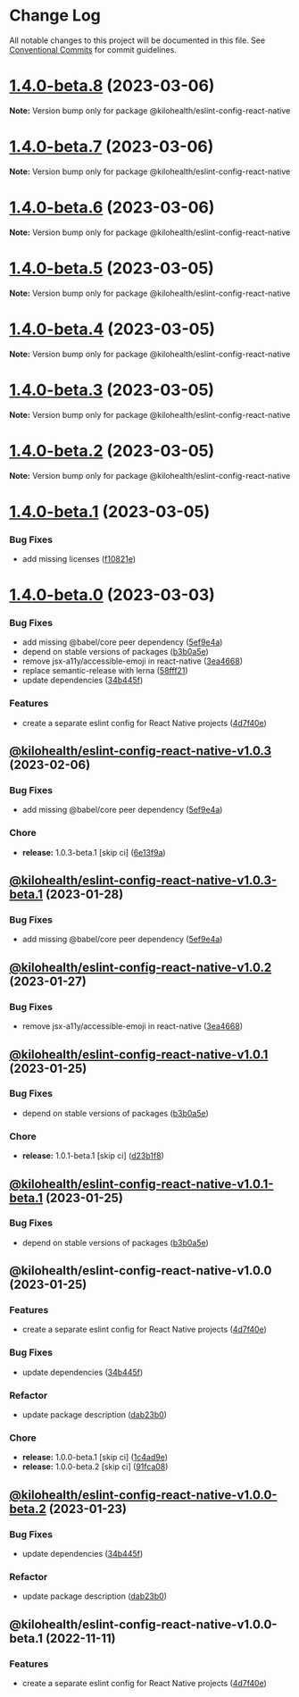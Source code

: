 # Change Log

All notable changes to this project will be documented in this file.
See [Conventional Commits](https://conventionalcommits.org) for commit guidelines.

# [1.4.0-beta.8](https://github.com/kilohealth/eslint-config/compare/v1.4.0-beta.7...v1.4.0-beta.8) (2023-03-06)

**Note:** Version bump only for package @kilohealth/eslint-config-react-native

# [1.4.0-beta.7](https://github.com/kilohealth/eslint-config/compare/v1.4.0-beta.6...v1.4.0-beta.7) (2023-03-06)

**Note:** Version bump only for package @kilohealth/eslint-config-react-native

# [1.4.0-beta.6](https://github.com/kilohealth/eslint-config/compare/v1.4.0-beta.5...v1.4.0-beta.6) (2023-03-06)

**Note:** Version bump only for package @kilohealth/eslint-config-react-native

# [1.4.0-beta.5](https://github.com/kilohealth/eslint-config/compare/v1.4.0-beta.4...v1.4.0-beta.5) (2023-03-05)

**Note:** Version bump only for package @kilohealth/eslint-config-react-native

# [1.4.0-beta.4](https://github.com/kilohealth/eslint-config/compare/v1.4.0-beta.3...v1.4.0-beta.4) (2023-03-05)

**Note:** Version bump only for package @kilohealth/eslint-config-react-native

# [1.4.0-beta.3](https://github.com/kilohealth/eslint-config/compare/v1.4.0-beta.2...v1.4.0-beta.3) (2023-03-05)

**Note:** Version bump only for package @kilohealth/eslint-config-react-native

# [1.4.0-beta.2](https://github.com/kilohealth/eslint-config/compare/v1.4.0-beta.1...v1.4.0-beta.2) (2023-03-05)

**Note:** Version bump only for package @kilohealth/eslint-config-react-native

# [1.4.0-beta.1](https://github.com/kilohealth/eslint-config/compare/v1.4.0-beta.0...v1.4.0-beta.1) (2023-03-05)

### Bug Fixes

- add missing licenses ([f10821e](https://github.com/kilohealth/eslint-config/commit/f10821e57be5f959b2f755b8f1c1180798680e07))

# [1.4.0-beta.0](https://github.com/kilohealth/eslint-config/compare/v1.0.0...v1.4.0-beta.0) (2023-03-03)

### Bug Fixes

- add missing @babel/core peer dependency ([5ef9e4a](https://github.com/kilohealth/eslint-config/commit/5ef9e4abf7b68882a3deddbec98f3e908d0813f1))
- depend on stable versions of packages ([b3b0a5e](https://github.com/kilohealth/eslint-config/commit/b3b0a5ef732ca06769660ff92cefcea57d15040a))
- remove jsx-a11y/accessible-emoji in react-native ([3ea4668](https://github.com/kilohealth/eslint-config/commit/3ea466885eda2de66fdd3eba8d75d78685ceab0f))
- replace semantic-release with lerna ([58fff21](https://github.com/kilohealth/eslint-config/commit/58fff21e51f04822bba62cb7ca5e57a7a7541ce0))
- update dependencies ([34b445f](https://github.com/kilohealth/eslint-config/commit/34b445f8f970592d9ca0b5e4c14fab0465792e58))

### Features

- create a separate eslint config for React Native projects ([4d7f40e](https://github.com/kilohealth/eslint-config/commit/4d7f40ef1eb2e479ac4af362a0ed8cf3c238723d))

## [@kilohealth/eslint-config-react-native-v1.0.3](https://github.com/kilohealth/eslint-config/compare/@kilohealth/eslint-config-react-native-v1.0.2...@kilohealth/eslint-config-react-native-v1.0.3) (2023-02-06)

### Bug Fixes

- add missing @babel/core peer dependency ([5ef9e4a](https://github.com/kilohealth/eslint-config/commit/5ef9e4abf7b68882a3deddbec98f3e908d0813f1))

### Chore

- **release:** 1.0.3-beta.1 [skip ci] ([6e13f9a](https://github.com/kilohealth/eslint-config/commit/6e13f9af9edd9b9a4fb7f4ef80c17ce0b3575821))

## [@kilohealth/eslint-config-react-native-v1.0.3-beta.1](https://github.com/kilohealth/eslint-config/compare/@kilohealth/eslint-config-react-native-v1.0.2...@kilohealth/eslint-config-react-native-v1.0.3-beta.1) (2023-01-28)

### Bug Fixes

- add missing @babel/core peer dependency ([5ef9e4a](https://github.com/kilohealth/eslint-config/commit/5ef9e4abf7b68882a3deddbec98f3e908d0813f1))

## [@kilohealth/eslint-config-react-native-v1.0.2](https://github.com/kilohealth/eslint-config/compare/@kilohealth/eslint-config-react-native-v1.0.1...@kilohealth/eslint-config-react-native-v1.0.2) (2023-01-27)

### Bug Fixes

- remove jsx-a11y/accessible-emoji in react-native ([3ea4668](https://github.com/kilohealth/eslint-config/commit/3ea466885eda2de66fdd3eba8d75d78685ceab0f))

## [@kilohealth/eslint-config-react-native-v1.0.1](https://github.com/kilohealth/eslint-config/compare/@kilohealth/eslint-config-react-native-v1.0.0...@kilohealth/eslint-config-react-native-v1.0.1) (2023-01-25)

### Bug Fixes

- depend on stable versions of packages ([b3b0a5e](https://github.com/kilohealth/eslint-config/commit/b3b0a5ef732ca06769660ff92cefcea57d15040a))

### Chore

- **release:** 1.0.1-beta.1 [skip ci] ([d23b1f8](https://github.com/kilohealth/eslint-config/commit/d23b1f896a09554ad8c0afd1a52e30b97246bd24))

## [@kilohealth/eslint-config-react-native-v1.0.1-beta.1](https://github.com/kilohealth/eslint-config/compare/@kilohealth/eslint-config-react-native-v1.0.0...@kilohealth/eslint-config-react-native-v1.0.1-beta.1) (2023-01-25)

### Bug Fixes

- depend on stable versions of packages ([b3b0a5e](https://github.com/kilohealth/eslint-config/commit/b3b0a5ef732ca06769660ff92cefcea57d15040a))

## @kilohealth/eslint-config-react-native-v1.0.0 (2023-01-25)

### Features

- create a separate eslint config for React Native projects ([4d7f40e](https://github.com/kilohealth/eslint-config/commit/4d7f40ef1eb2e479ac4af362a0ed8cf3c238723d))

### Bug Fixes

- update dependencies ([34b445f](https://github.com/kilohealth/eslint-config/commit/34b445f8f970592d9ca0b5e4c14fab0465792e58))

### Refactor

- update package description ([dab23b0](https://github.com/kilohealth/eslint-config/commit/dab23b03806251197d8c3ce55781ac8a5a0d1945))

### Chore

- **release:** 1.0.0-beta.1 [skip ci] ([1c4ad9e](https://github.com/kilohealth/eslint-config/commit/1c4ad9ef2b85312725a358c3719250f3e072e5aa))
- **release:** 1.0.0-beta.2 [skip ci] ([91fca08](https://github.com/kilohealth/eslint-config/commit/91fca08892ae21568a1b1478b110efb8eaa8098e))

## [@kilohealth/eslint-config-react-native-v1.0.0-beta.2](https://github.com/kilohealth/eslint-config/compare/@kilohealth/eslint-config-react-native-v1.0.0-beta.1...@kilohealth/eslint-config-react-native-v1.0.0-beta.2) (2023-01-23)

### Bug Fixes

- update dependencies ([34b445f](https://github.com/kilohealth/eslint-config/commit/34b445f8f970592d9ca0b5e4c14fab0465792e58))

### Refactor

- update package description ([dab23b0](https://github.com/kilohealth/eslint-config/commit/dab23b03806251197d8c3ce55781ac8a5a0d1945))

## @kilohealth/eslint-config-react-native-v1.0.0-beta.1 (2022-11-11)

### Features

- create a separate eslint config for React Native projects ([4d7f40e](https://github.com/kilohealth/eslint-config/commit/4d7f40ef1eb2e479ac4af362a0ed8cf3c238723d))
